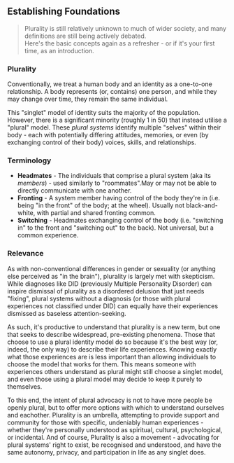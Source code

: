 ## Establishing Foundations

> Plurality is still relatively unknown to much of wider society, and many definitions are still being actively debated.<br/>
> Here's the basic concepts again as a refresher - or if it's your first time, as an introduction.

### Plurality

Conventionally, we treat a human body and an identity as a one-to-one relationship.
A body represents (or, contains) one person, and while they may change over time, they remain the same individual.

This "singlet" model of identity suits the majority of the population.
However, there is a significant minority (roughly 1 in 50) that instead utilise a "plural" model.
These _plural systems_ identify multiple "selves" within their body - each with potentially differing attitudes, memories, or even (by exchanging control of their body) voices, skills, and relationships.

### Terminology

- **Headmates** - The individuals that comprise a plural system (aka its _members_) - used similarly to "roommates".May or may not be able to directly communicate with one another.
- **Fronting** - A system member having control of the body they're in (i.e. being "in the front" of the body; at the wheel). Usually not black-and-white, with partial and shared fronting common.
- **Switching** - Headmates exchanging control of the body (i.e. "switching in" to the front and "switching out" to the back). Not universal, but a common experience.

### Relevance

As with non-conventional differences in gender or sexuality (or anything else perceived as "in the brain"), plurality is largely met with skepticism.
While diagnoses like DID (previously Multiple Personality Disorder) can inspire dismissal of plurality as a disordered delusion that just needs "fixing", plural systems without a diagnosis (or those with plural experiences not classified under DID) can equally have their experiences dismissed as baseless attention-seeking.

As such, it's productive to understand that plurality is a new term, but one that seeks to describe widespread, pre-existing phenomena.
Those that choose to use a plural identity model do so because it's the best way (or, indeed, the only way) to describe their life experiences.
Knowing exactly what those experiences are is less important than allowing individuals to choose the model that works for them.
This means someone with experiences others understand as plural might still choose a singlet model, and even those using a plural model may decide to keep it purely to themselves.

To this end, the intent of plural advocacy is not to have more people be openly plural, but to offer more options with which to understand ourselves and eachother.
Plurality is an umbrella, attempting to provide support and community for those with specific, undeniably human experiences - whether they're personally understood as spiritual, cultural, psychological, or incidental.
And of course, Plurality is also a movement - advocating for plural systems' right to exist, be recognised and understood, and have the same autonomy, privacy, and participation in life as any singlet does. 